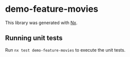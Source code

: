 # demo-feature-movies

This library was generated with [Nx](https://nx.dev).

## Running unit tests

Run `nx test demo-feature-movies` to execute the unit tests.
